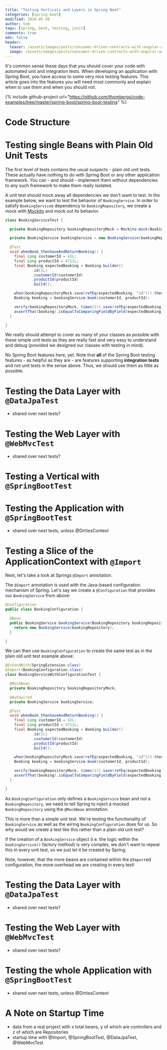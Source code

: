 ```yaml
---
title: "Testing Verticals and Layers in Spring Boot"
categories: [spring-boot]
modified: 2018-05-20
author: tom
tags: [spring, boot, testing, junit]
comments: true
ads: false
header:
  teaser: /assets/images/posts/consumer-driven-contracts-with-angular-and-pact/contract.jpg
  image: /assets/images/posts/consumer-driven-contracts-with-angular-and-pact/contract.jpg
---
```


It's common sense these days that you should cover your code with automated
unit and integration tests. When developing an application with Spring Boot, you have access to some
very nice testing features. This article goes into the features you will need most commonly
and explain when to use them and when you should not.

{% include github-project url="https://github.com/thombergs/code-examples/tree/master/spring-boot/spring-boot-testing" %}

# Code Structure

# Testing single Beans with Plain Old Unit Tests

The first level of tests contains the usual suspects - plain old unit tests.
These actually have nothing to do with Spring Boot or any other application framework.
You can - and should - implement them without dependencies to any such framework
to make them really isolated.

A unit test should mock away all dependencies we don't want to test. In the example
below, we want to test the behavior of `BookingService`. In order to satisfy `BookingService`s
dependency to `BookingRepository`, we create a mock with [Mockito](http://site.mockito.org/)
and mock out its behavior. 

```java
class BookingServiceTest {

  private BookingRepository bookingRepositoryMock = Mockito.mock(BookingRepository.class);

  private BookingService bookingService = new BookingService(bookingRepositoryMock);

  @Test
  void whenBook_thenSaveAndReturnBooking() {
    final Long customerId = 42L;
    final Long productId = 4711L;
    final Booking expectedBooking = Booking.builder()
            .id(1L)
            .customerId(customerId)
            .productId(productId)
            .build();

    when(bookingRepositoryMock.save(refEq(expectedBooking, "id"))).thenReturn(expectedBooking);
    Booking booking = bookingService.book(customerId, productId);

    verify(bookingRepositoryMock, times(1)).save(refEq(expectedBooking, "id"));
    assertThat(booking).isEqualToComparingFieldByField(expectedBooking);
  }

}
```

We really should attempt to cover as many of your classes as possible with these simple
unit tests as they are really fast and very easy to understand and debug (provided we
designed our classes with testing in mind). 

No Spring Boot features here, yet. Note that **all** of the Spring Boot testing
features - as helpful as they are - are features supporting **integration tests** and not unit tests
in the sense above. Thus, we should use them as little as possible.

# Testing the Data Layer with `@DataJpaTest`
* shared over next tests?

# Testing the Web Layer with `@WebMvcTest`
* shared over next tests?

# Testing a Vertical with `@SpringBootTest`

# Testing the Application with `@SpringBootTest`
* shared over next tests, unless @DirtiesContext


 

# Testing a Slice of the ApplicationContext with `@Import`

Next, let's take a look at Springs `@Import` annotation. 

The `@Import` annotation is used with the Java-based configuration mechanism of Spring. Let's say we create
a `@Configuration` that provides our `BookingService` from above:

```java
@Configuration
public class BookingConfiguration {

  @Bean
  public BookingService bookingService(BookingRepository bookingRepository) {
    return new BookingService(bookingRepository);
  }

}
```

We can then use `BookingConfiguration` to create the same test as in the plain old unit test example above:

```java
@ExtendWith(SpringExtension.class)
@Import(BookingConfiguration.class)
class BookingServiceWithConfigurationTest {

  @MockBean
  private BookingRepository bookingRepositoryMock;

  @Autowired
  private BookingService bookingService;

  @Test
  void whenBook_thenSaveAndReturnBooking() {
    final Long customerId = 42L;
    final Long productId = 4711L;
    final Booking expectedBooking = Booking.builder()
            .id(1L)
            .customerId(customerId)
            .productId(productId)
            .build();

    when(bookingRepositoryMock.save(refEq(expectedBooking, "id"))).thenReturn(expectedBooking);
    Booking booking = bookingService.book(customerId, productId);

    verify(bookingRepositoryMock, times(1)).save(refEq(expectedBooking, "id"));
    assertThat(booking).isEqualToComparingFieldByField(expectedBooking);
  }

}
```

As `BookingConfiguration` only defines a `BookingService` bean and not a `BookingRepository`, we
need to tell Spring to inject a mocked `BookingRepository` using the `@MockBean` annotation.

This is more than a simple unit test. We're testing the functionality of `BookingService` as well
as the wiring `BookingConfiguration` does for us. So why would we create a test like this rather
than a plain old unit test?

If the creation of a `BookingService` object (i.e. the logic within the `bookingService()`
factory method) is very complex, we don't want to repeat this in every unit test, so we just let it
be created by Spring. 

Note, however, that the more beans are contained within the `@Import`ed configuration, the more
overhead we are creating in every test!  

# Testing the Data Layer with `@DataJpaTest`
* shared over next tests?

# Testing the Web Layer with `@WebMvcTest`
* shared over next tests?

# Testing the whole Application with `@SpringBootTest`
* shared over next tests, unless @DirtiesContext

# A Note on Startup Time
* data from a real project with x total beans, y of which are controllers and z of which are Repositories
* startup time with @Import, @SpringBootTest, @DataJpaTest, @WebMvcTest
